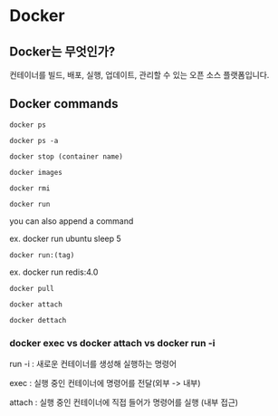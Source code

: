 # Docker
## Docker는 무엇인가?
컨테이너를 빌드, 배포, 실행, 업데이트, 관리할 수 있는 오픈 소스 플랫폼입니다.

## Docker commands
`docker ps`

`docker ps -a`

`docker stop (container name) `

`docker images`

`docker rmi`

`docker run`

you can also append a command

ex. docker run ubuntu sleep 5


`docker run:(tag)`

ex. docker run redis:4.0

`docker pull`

`docker attach`

`docker dettach`

### docker exec vs docker attach vs docker run -i

run -i : 새로운 컨테이너를 생성해 실행하는 명령어

exec : 실행 중인 컨테이너에 명령어를 전달(외부 -> 내부)

attach : 실행 중인 컨테이너에 직접 들어가 명령어를 실행 (내부 접근)